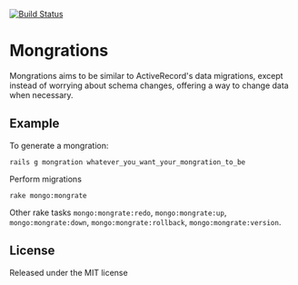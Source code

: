 [![Build Status](https://travis-ci.org/leifcr/mongrations.svg)](https://travis-ci.org/leifcr/mongrations)

# Mongrations

Mongrations aims to be similar to ActiveRecord's data migrations, except
instead of worrying about schema changes, offering a way to change data when
necessary.

## Example

To generate a mongration:

`rails g mongration whatever_you_want_your_mongration_to_be`

Perform migrations

`rake mongo:mongrate`

Other rake tasks `mongo:mongrate:redo`, `mongo:mongrate:up`, `mongo:mongrate:down`, `mongo:mongrate:rollback`, `mongo:mongrate:version`.


## License

Released under the MIT license
